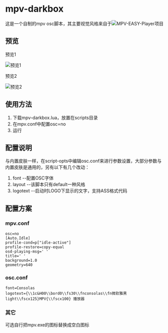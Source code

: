 # mpv-darkbox

这是一个自制的mpv osc脚本，其主要视觉风格来自于![MPV-EASY-Player项目](https://github.com/422658476/MPV-EASY-Player/blob/master/mpv-easy-data/osc-style/osc-potplayer-box-knob-or-bar-0.lua)

## 预览

预览1

![预览1](https://github.com/maoiscat/mpv-darkbox/blob/main/preview1.png)

预览2

![预览2](https://github.com/maoiscat/mpv-darkbox/blob/main/preview2.png)

## 使用方法

1. 下载mpv-darkbox.lua，放置在scripts目录
2. 在mpv.conf中配置osc=no
3. 运行

## 配置说明

与内置皮肤一样，在script-opts中编辑osc.conf来进行参数设置，大部分参数与内置皮肤是通用的，另有以下有几个改动：

1. font     --配置OSC字体
2. layout   --该脚本只有default一种风格
3. logotext --启动时LOGO下显示的文字，支持ASS格式代码

## 配置方案
### mpv.conf
```
osc=no
[Auto.Idle]
profile-cond=p["idle-active"]
profile-restore=copy-equal
osd-playing-msg=' '
title=' '
background=1.0
geometry=640
```
### osc.conf
```
font=Consolas
logotext={\\1c&H00\\bord0\\fs30\\fnconsolas\\fn微软雅黑 light\\fscx125}MPV{\\fscx100} 播放器
```
### 其它
可选自行把mpv.exe的图标替换成空白图标
